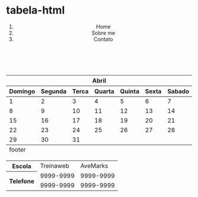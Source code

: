 # tabela-html

  <header>
     <ol>
       <li>Home</li>
       <li>Sobre me</li>
       <li>Contato</li>
     </ol>
     </header>
     <br>
     <table>
       <colgroup>
         <col class="blue"> <!-- Estilo azul para o primeiro coluna -->
         <col class="gray"> <!-- Estilo cinza para o segundo coluna -->
         <col class="gray"> <!-- Estilo cinza para as demais colunas -->
         <col class="gray">
         <col class="gray">
         <col class="gray">
         <col class="gray">
         <col class="gray">
       </colgroup>
       <thead>
         <tr>
           <th colspan="7">Abril</th>
         </tr>
       <tr>
         <th>Domingo</th>
         <th>Segunda</th>
         <th>Terca</th>
         <th>Quarta</th>
         <th>Quinta</th>
         <th>Sexta</th>
         <th>Sabado</th>
       </tr>
       </thead>
       
   <tbody>
     <tr>
         <td>1</td>
         <td>2</td>
         <td>3</td>
         <td>4</td>
         <td>5</td>
         <td>6</td>
         <td>7</td>
       </tr>
       <tr>
         <td>8</td>
         <td>9</td>
         <td>10</td>
         <td>11</td>
         <td>12</td>
         <td>13</td>
         <td>14</td>
       </tr>
       <tr>
         <td>15</td>
         <td>16</td>
         <td>17</td>
         <td>18</td>
         <td>19</td>
         <td>20</td>
         <td>21</td>
       </tr>
       <tr>
         <td>22</td>
         <td>23</td>
         <td>24</td>
         <td>25</td>
         <td>26</td>
         <td>27</td>
         <td>28</td>
       </tr>
       <tr>
         <td>29</td>
         <td>30</td>
         <td>31</td>
         <td></td>
         <td></td>
         <td></td>
         <td></td>
       </tr>
       </tbody>
       <tfoot>
         <tr>
           <td colspan="7">footer</td>
         </tr>
       </tfoot>
       
   </table>
     
  <table>
       <tr>
         <th>Escola</th>
         <td>Treinaweb</td>
         <td>AveMarks</td>
       </tr>
       
   <tr>
         <th rowspan="2">Telefone</th>
         <td>9999-9999</td>
         <td>9999-9999</td>
       </tr>
       
  <tr>
      <td>9999-9999</td>
        <td>9999-9999</td>
       </tr>
     </table>
